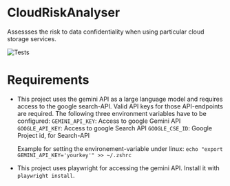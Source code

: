 # CloudRiskAnalyser

Assessses the risk to data confidentiality when using particular cloud storage services.

![Tests](https://github.com/froli-code/CloudRiskAnalyser/actions/workflows/tests.yml/badge.svg)

# Requirements

* This project uses the gemini API as a large language model and requires access to the google search-API. Valid API keys for those API-endpoints are required. The following three environment variables have to be configured:
  `GEMINI_API_KEY`: Access to google Gemini API
  `GOOGLE_API_KEY`: Access to google Search API
  `GOOGLE_CSE_ID`: Google Project id, for Search-API

  Example for setting the environement-variable under linux:
  `echo "export GEMINI_API_KEY='yourkey'" >> ~/.zshrc`


* This project uses playwright for accessing the gemini API. Install it with `playwright install`.
